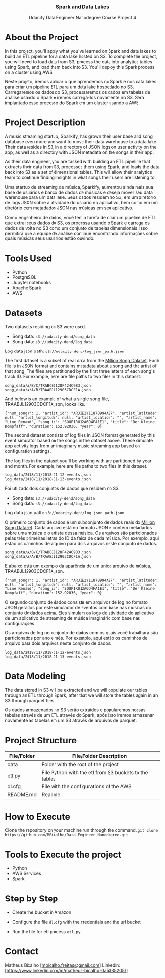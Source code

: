 <h3 align="center">Spark and Data Lakes</h3>
<p align="center">
 Udacity Data Engineer Nanodegree Course Project 4
 <br />
</p>


# About the Project

In this project, you'll apply what you've learned on Spark and data lakes to build an ETL pipeline for a data lake hosted on S3. To complete the project, you will need to load data from S3, process the data into analytics tables using Spark, and load them back into S3. You'll deploy this Spark process on a cluster using AWS.

Neste projeto, iremos aplicar o que aprendemos no Spark e nos data lakes para criar um pipeline ETL para um data lake hospedado no S3. Carregaremos os dados do S3, processaremos os dados em tabelas de análise usando o Spark e iremos carregá-los novamente no S3. Será implantado esse processo do Spark em um cluster usando a AWS.

# Project Description

A music streaming startup, Sparkify, has grown their user base and song database even more and want to move their data warehouse to a data lake. Their data resides in S3, in a directory of JSON logs on user activity on the app, as well as a directory with JSON metadata on the songs in their app.

As their data engineer, you are tasked with building an ETL pipeline that extracts their data from S3, processes them using Spark, and loads the data back into S3 as a set of dimensional tables. This will allow their analytics team to continue finding insights in what songs their users are listening to.

Uma startup de streaming de música, Sparkify, aumentou ainda mais sua base de usuários e banco de dados de músicas e deseja mover seu data warehouse para um data lake. Seus dados residem no S3, em um diretório de logs JSON sobre a atividade do usuário no aplicativo, bem como em um diretório com metadados JSON nas músicas em seu aplicativo.

Como engenheiro de dados, você tem a tarefa de criar um pipeline de ETL que extrai seus dados do S3, os processa usando o Spark e carrega os dados de volta no S3 como um conjunto de tabelas dimensionais. Isso permitirá que a equipe de análise continue encontrando informações sobre quais músicas seus usuários estão ouvindo.

# Tools Used

* Python
* PostgreSQL
* Jupyter notebooks
* Apache Spark
* AWS

# Datasets

Two datasets residing on S3 were used.
* Song data: ```s3://udacity-dend/song_data```
* Song data: ```s3://udacity-dend/log_data```

Log data json path: ```s3://udacity-dend/log_json_path.json```

The first dataset is a subset of real data from the [Million Song Dataset](http://millionsongdataset.com/). Each file is in JSON format and contains metadata about a song and the artist of that song. The files are partitioned by the first three letters of each song's track ID. For example, here are file paths to two files in this dataset.

```
song_data/A/B/C/TRABCEI128F424C983.json
song_data/A/A/B/TRAABJL12903CDCF1A.json
```
And below is an example of what a single song file, TRAABJL12903CDCF1A.json, looks like.
```
{"num_songs": 1, "artist_id": "ARJIE2Y1187B994AB7", "artist_latitude": null, "artist_longitude": null, "artist_location": "", "artist_name": "Line Renaud", "song_id": "SOUPIRU12A6D4FA1E1", "title": "Der Kleine Dompfaff", "duration": 152.92036, "year": 0}
```

The second dataset consists of log files in JSON format generated by this event simulator based on the songs in the dataset above. These simulate app activity logs from an imaginary music streaming app based on configuration settings.

The log files in the dataset you'll be working with are partitioned by year and month. For example, here are file paths to two files in this dataset.
```
log_data/2018/11/2018-11-12-events.json
log_data/2018/11/2018-11-13-events.json
```


Foi utlizado dois conjuntos de dados que residem no S3.
* Song data: ```s3://udacity-dend/song_data```
* Song data: ```s3://udacity-dend/log_data```

Log data json path: ```s3://udacity-dend/log_json_path.json```

O primeiro conjunto de dados é um subconjunto de dados reais do [Million Song Dataset](http://millionsongdataset.com/). Cada arquivo está no formato JSON e contém metadados sobre uma música e o artista dessa música. Os arquivos são particionados pelas três primeiras letras do ID da faixa de cada música. Por exemplo, aqui estão os caminhos de arquivo para dois arquivos neste conjunto de dados.

```
song_data/A/B/C/TRABCEI128F424C983.json
song_data/A/A/B/TRAABJL12903CDCF1A.json
```
E abaixo está um exemplo da aparência de um único arquivo de música, TRAABJL12903CDCF1A.json.

```
{"num_songs": 1, "artist_id": "ARJIE2Y1187B994AB7", "artist_latitude": null, "artist_longitude": null, "artist_location": "", "artist_name": "Line Renaud", "song_id": "SOUPIRU12A6D4FA1E1", "title": "Der Kleine Dompfaff", "duration": 152.92036, "year": 0}
```

O segundo conjunto de dados consiste em arquivos de log no formato JSON gerados por este simulador de eventos com base nas músicas do conjunto de dados acima. Eles simulam os logs de atividade do aplicativo de um aplicativo de streaming de música imaginário com base nas configurações.

Os arquivos de log no conjunto de dados com os quais você trabalhará são particionados por ano e mês. Por exemplo, aqui estão os caminhos de arquivo para dois arquivos neste conjunto de dados.

```
log_data/2018/11/2018-11-12-events.json
log_data/2018/11/2018-11-13-events.json
```

# Data Modeling

The data stored in S3 will be extracted and we will populate our tables through an ETL through Spark, after that we will store the tables again in an S3 through parquet files

Os dados armazenados no S3 serão extraídos e popularemos nossas tabelas através de um ETL através do Spark, após isso iremos armazenar novamente as tabelas em um S3 através de arquivos de parquet.



# Project Structure

|File/Folder| File/Folder Description |
| --- | --- |
| data | Folder with the root of the project  |
| etl.py | File Python with the etl from S3 buckets to the tables |
| dl.cfg | File with the configurations of the AWS |
| README.md | Readme |

# How to Execute

Clone the repository on your machine run through the command.
```git clone https://github.com/MBicalho/Data_Engineer_Nanodegree.git```

# Tools to Execute the project

* Python
* AWS Services
* Spark

# Step by Step

* Create the bucket in Amazon

* Configure the file ```dl.cfg``` with the credentials and the url bucket

* Run the file for etl process
```etl.py```


# Contact
Matheus Bicalho [mbicalho.freitas@gmail.com]
Linkedin: [https://www.linkedin.com/in/matheus-bicalho-0a5835205/]
